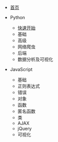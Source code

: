 * [首页](/zh-cn)

* Python

  * [快速开始](./python.md)
  * 基础
  * 高级
  * 网络爬虫
  * 后端
  * 数据分析及可视化


* JavaScript

  * 基础
  * 正则表达式
  * 错误
  * 对象
  * 函数
  * 匿名函数
  * 类
  * AJAX
  * jQuery
  * 可视化

